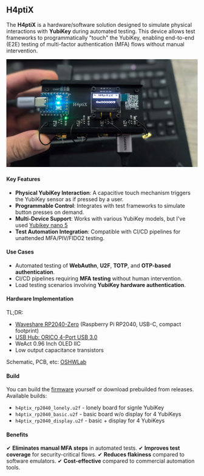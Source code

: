 ## H4ptiX

The **H4ptiX** is a hardware/software solution designed to simulate physical interactions with **YubiKey** during automated testing. This device allows test frameworks to programmatically "touch" the YubiKey, enabling end-to-end (E2E) testing of multi-factor authentication (MFA) flows without manual intervention.

![](docs/irl.jpg)

#### Key Features
- **Physical YubiKey Interaction**: A capacitive touch mechanism triggers the YubiKey sensor as if pressed by a user.
- **Programmable Control**: Integrates with test frameworks to simulate button presses on demand.
- **Multi-Device Support**: Works with various YubiKey models, but I've used [Yubikey nano 5](https://www.yubico.com/th/product/yubikey-5-series/yubikey-5-nano/)
- **Test Automation Integration**: Compatible with CI/CD pipelines for unattended MFA/PIV/FIDO2 testing.

#### Use Cases
- Automated testing of **WebAuthn**, **U2F**, **TOTP**, and **OTP-based authentication**.
- CI/CD pipelines requiring **MFA testing** without human intervention.
- Load testing scenarios involving **YubiKey hardware authentication**.

#### Hardware Implementation
TL;DR:
  - [Waveshare RP2040-Zero](https://www.waveshare.com/wiki/RP2040-Zero) (Raspberry Pi RP2040, USB-C, compact footprint)
  - [USB Hub: ORICO 4-Port USB 3.0](https://oricotechs.com/th/products/orico-4-port-usb-3-0-clamp-design-mountable-hub)
  - WeAct 0.96 Inch OLED IIC
  - Low output capacitance transistors

Schematic, PCB, etc: [OSHWLab](https://oshwlab.com/buglloc/h4ptix)

#### Build
You can build the [firmware](firmware) yourself or download prebuilded from releases.
Available builds:
  - `h4ptix_rp2040_lonely.u2f` - lonely board for signle YubiKey
  - `h4ptix_rp2040_basic.u2f` - basic board w/o display for 4 YubiKeys
  - `h4ptix_rp2040_display.u2f` - basic + display for 4 YubiKeys

#### Benefits
✔ **Eliminates manual MFA steps** in automated tests.
✔ **Improves test coverage** for security-critical flows.
✔ **Reduces flakiness** compared to software emulators.
✔ **Cost-effective** compared to commercial  automation tools.
